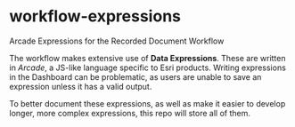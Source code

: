 # workflow-expressions
Arcade Expressions for the Recorded Document Workflow

The workflow makes extensive use of **Data Expressions**. These are written in *Arcade*, a JS-like language specific to Esri products. Writing expressions in the Dashboard can be problematic, as users are unable to save an expression unless it has a valid output.

To better document these expressions, as well as make it easier to develop longer, more complex expressions, this repo will store all of them.
